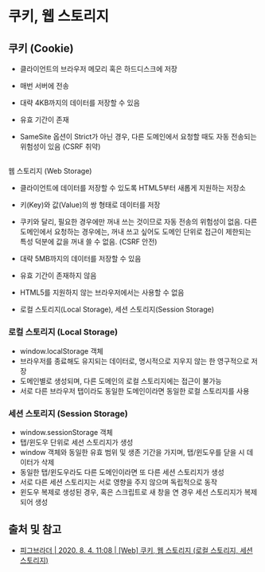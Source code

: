 # 쿠키, 웹 스토리지

## 쿠키 \(Cookie\)

* 클라이언트의 브라우저 메모리 혹은 하드디스크에 저장



* 매번 서버에 전송
* 대략 4KB까지의 데이터를 저장할 수 있음
* 유효 기간이 존재
* SameSite 옵션이 Strict가 아닌 경우, 다른 도메인에서 요청할 때도 자동 전송되는 위험성이 있음 \(CSRF 취약\)

## 웹 스토리지 \(Web Storage\)

* 클라이언트에 데이터를 저장할 수 있도록 HTML5부터 새롭게 지원하는 저장소
* 키\(Key\)와 값\(Value\)의 쌍 형태로 데이터를 저장



* 쿠키와 달리, 필요한 경우에만 꺼내 쓰는 것이므로 자동 전송의 위험성이 없음. 다른 도메인에서 요청하는 경우에는, 꺼내 쓰고 싶어도 도메인 단위로 접근이 제한되는 특성 덕분에 값을 꺼내 쓸 수 없음. \(CSRF 안전\)
* 대략 5MB까지의 데이터를 저장할 수 있음
* 유효 기간이 존재하지 않음
* HTML5를 지원하지 않는 브라우저에서는 사용할 수 없음
* 로컬 스토리지\(Local Storage\), 세션 스토리지\(Session Storage\)

### 로컬 스토리지 \(Local Storage\)

* window.localStorage 객체
* 브라우저를 종료해도 유지되는 데이터로, 명시적으로 지우지 않는 한 영구적으로 저장
* 도메인별로 생성되며, 다른 도메인의 로컬 스토리지에는 접근이 불가능
* 서로 다른 브라우저 탭이라도 동일한 도메인이라면 동일한 로컬 스토리지를 사용

### 세션 스토리지 \(Session Storage\)

* window.sessionStorage 객체
* 탭/윈도우 단위로 세션 스토리지가 생성
* window 객체와 동일한 유효 범위 및 생존 기간을 가지며, 탭/윈도우를 닫을 시 데이터가 삭제
* 동일한 탭/윈도우라도 다른 도메인이라면 또 다른 세션 스토리지가 생성
* 서로 다른 세션 스토리지는 서로 영향을 주지 않으며 독립적으로 동작
* 윈도우 복제로 생성된 경우, 혹은 스크립트로 새 창을 연 경우 세션 스토리지가 복제되어 생성



## 출처 및 참고

* [피그브라더 \| 2020. 8. 4. 11:08 \| \[Web\] 쿠키, 웹 스토리지 \(로컬 스토리지, 세션 스토리지\)](https://it-eldorado.tistory.com/90)


